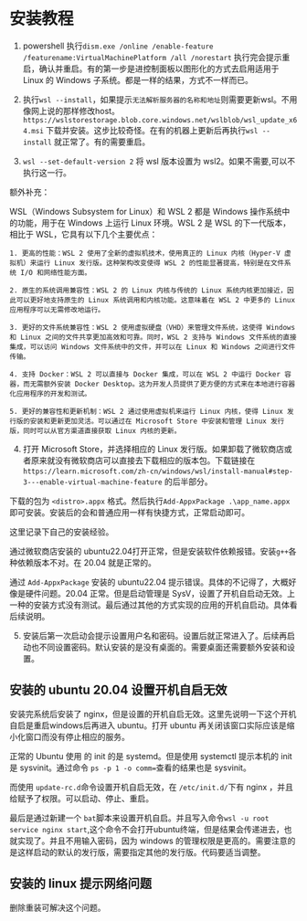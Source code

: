 # 安装教程

1. powershell 执行`dism.exe /online /enable-feature /featurename:VirtualMachinePlatform /all /norestart` 执行完会提示重启，确认并重启。有的第一步是进控制面板以图形化的方式去启用适用于 Linux 的 Windows 子系统。都是一样的结果，方式不一样而已。

2. 执行`wsl --install`，如果提示`无法解析服务器的名称和地址`则需要更新wsl。不用像网上说的那样修改host。`https://wslstorestorage.blob.core.windows.net/wslblob/wsl_update_x64.msi` 下载并安装。这步比较奇怪。在有的机器上更新后再执行`wsl --install` 就正常了。有的需要重启。

3. `wsl --set-default-version 2` 将 wsl 版本设置为 wsl2。如果不需要,可以不执行这一行。

额外补充：

WSL（Windows Subsystem for Linux）和 WSL 2 都是 Windows 操作系统中的功能，用于在 Windows 上运行 Linux 环境。WSL 2 是 WSL 的下一代版本，相比于 WSL，它具有以下几个主要优点：

	1. 更高的性能：WSL 2 使用了全新的虚拟机技术，使用真正的 Linux 内核（Hyper-V 虚拟机）来运行 Linux 发行版。这种架构改变使得 WSL 2 的性能显著提高，特别是在文件系统 I/O 和网络性能方面。

	2. 原生的系统调用兼容性：WSL 2 的 Linux 内核与传统的 Linux 系统内核更加接近，因此可以更好地支持原生的 Linux 系统调用和内核功能。这意味着在 WSL 2 中更多的 Linux 应用程序可以无需修改地运行。

	3. 更好的文件系统兼容性：WSL 2 使用虚拟硬盘（VHD）来管理文件系统，这使得 Windows 和 Linux 之间的文件共享更加高效和可靠。同时，WSL 2 支持与 Windows 文件系统的直接集成，可以访问 Windows 文件系统中的文件，并可以在 Linux 和 Windows 之间进行文件传输。

	4. 支持 Docker：WSL 2 可以直接与 Docker 集成，可以在 WSL 2 中运行 Docker 容器，而无需额外安装 Docker Desktop。这为开发人员提供了更方便的方式来在本地进行容器化应用程序的开发和测试。

	5. 更好的兼容性和更新机制：WSL 2 通过使用虚拟机来运行 Linux 内核，使得 Linux 发行版的安装和更新更加灵活。可以通过在 Microsoft Store 中安装和管理 Linux 发行版，同时可以从官方渠道直接获取 Linux 内核的更新。

4. 打开 Microsoft Store，并选择相应的 Linux 发行版。如果卸载了微软商店或者原来就没有微软商店可以直接去下载相应的版本包。下载链接在`https://learn.microsoft.com/zh-cn/windows/wsl/install-manual#step-3---enable-virtual-machine-feature` 的后半部分。

下载的包为 `<distro>.appx` 格式。然后执行`Add-AppxPackage .\app_name.appx` 即可安装。安装后的会和普通应用一样有快捷方式，正常启动即可。

这里记录下自己的安装经验。

通过微软商店安装的 ubuntu22.04打开正常，但是安装软件依赖报错。安装`g++`各种依赖版本不对。在 20.04 就是正常的。

通过 `Add-AppxPackage` 安装的 ubuntu22.04 提示错误。具体的不记得了，大概好像是硬件问题。20.04 正常。但是启动管理是 SysV，设置了开机自启动无效。上一种的安装方式没有测试。最后通过其他的方式实现的应用的开机自启动。具体看后续说明。

5. 安装后第一次启动会提示设置用户名和密码。设置后就正常进入了。后续再启动也不同设置密码。默认安装的是没有桌面的。需要桌面还需要额外安装和设置。


## 安装的 ubuntu 20.04 设置开机自启无效
安装完系统后安装了 nginx，但是设置的开机自启无效。这里先说明一下这个开机自启是重启windows后再进入 ubuntu。打开 ubuntu 再关闭该窗口实际应该是缩小化窗口而没有停止相应的服务。

正常的 Ubuntu 使用 的 init 的是 systemd。但是使用 systemctl 提示本机的 init 是 sysvinit。通过命令 `ps -p 1 -o comm=`查看的结果也是 sysvinit。

而使用 `update-rc.d`命令设置开机自启无效，在 `/etc/init.d/`下有 nginx ，并且给赋予了权限。可以启动、停止、重启。

最后是通过新建一个 `bat`脚本来设置开机自启。并且写入命令`wsl -u root service nginx start`,这个命令不会打开ubuntu终端，但是结果会传递进去，也就实现了。并且不用输入密码，因为 windows 的管理权限是更高的。需要注意的是这样启动的默认的发行版，需要指定其他的发行版。代码要适当调整。


## 安装的 linux 提示网络问题

删除重装可解决这个问题。